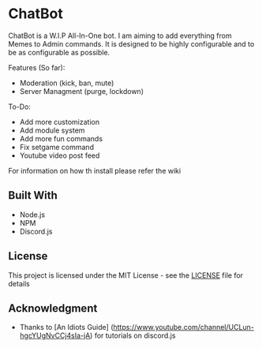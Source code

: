 # ChatBot

ChatBot is a W.I.P All-In-One bot. I am aiming to add everything from Memes to Admin commands. It is designed to be highly configurable and to be as configurable as possible.

Features (So far):
* Moderation (kick, ban, mute)
* Server Managment (purge, lockdown)

To-Do:
* Add more customization
* Add module system
* Add more fun commands
* Fix setgame command
* Youtube video post feed

For information on how th install please refer the wiki
  
## Built With

* Node.js
* NPM
* Discord.js

## License

This project is licensed under the MIT License - see the [LICENSE](LICENSE) file for details

## Acknowledgment

* Thanks to [An Idiots Guide] (https://www.youtube.com/channel/UCLun-hgcYUgNvCCj4sIa-jA) for tutorials on discord.js
